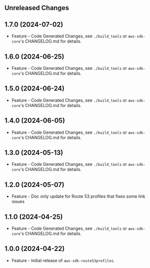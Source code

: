 Unreleased Changes
------------------

1.7.0 (2024-07-02)
------------------

* Feature - Code Generated Changes, see `./build_tools` or `aws-sdk-core`'s CHANGELOG.md for details.

1.6.0 (2024-06-25)
------------------

* Feature - Code Generated Changes, see `./build_tools` or `aws-sdk-core`'s CHANGELOG.md for details.

1.5.0 (2024-06-24)
------------------

* Feature - Code Generated Changes, see `./build_tools` or `aws-sdk-core`'s CHANGELOG.md for details.

1.4.0 (2024-06-05)
------------------

* Feature - Code Generated Changes, see `./build_tools` or `aws-sdk-core`'s CHANGELOG.md for details.

1.3.0 (2024-05-13)
------------------

* Feature - Code Generated Changes, see `./build_tools` or `aws-sdk-core`'s CHANGELOG.md for details.

1.2.0 (2024-05-07)
------------------

* Feature - Doc only update for Route 53 profiles that fixes some link  issues

1.1.0 (2024-04-25)
------------------

* Feature - Code Generated Changes, see `./build_tools` or `aws-sdk-core`'s CHANGELOG.md for details.

1.0.0 (2024-04-22)
------------------

* Feature - Initial release of `aws-sdk-route53profiles`.

